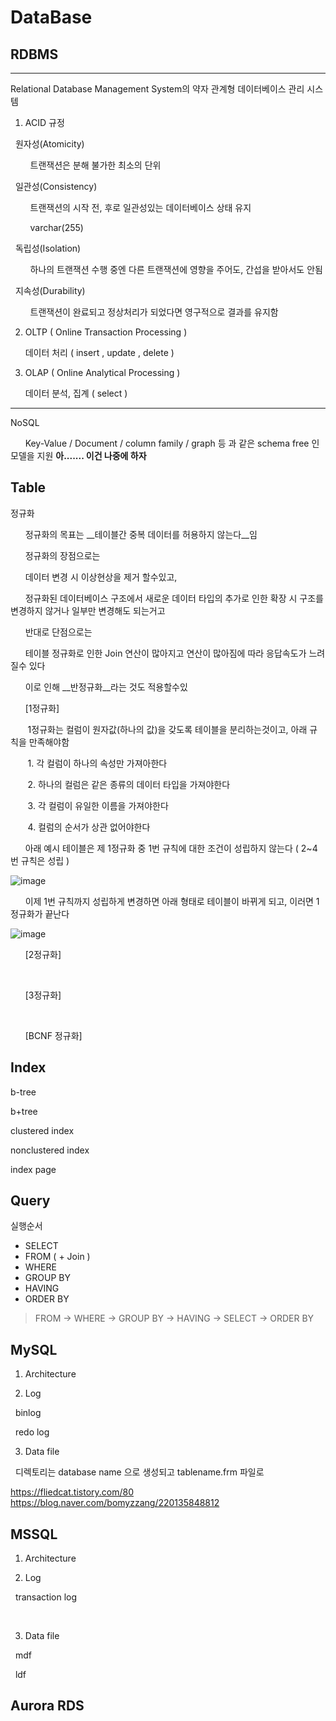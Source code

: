 DataBase
=============

## RDBMS
******

Relational Database Management System의 약자 관계형 데이터베이스 관리 시스템 



1. ACID 규정 

&nbsp;&nbsp;원자성(Atomicity)
            
&nbsp;&nbsp;&nbsp;&nbsp;&nbsp;&nbsp;&nbsp;&nbsp;트랜잭션은 분해 불가한 최소의 단위

&nbsp;&nbsp;일관성(Consistency)

&nbsp;&nbsp;&nbsp;&nbsp;&nbsp;&nbsp;&nbsp;&nbsp;트랜잭션의 시작 전, 후로 일관성있는 데이터베이스 상태 유지

&nbsp;&nbsp;&nbsp;&nbsp;&nbsp;&nbsp;&nbsp;&nbsp;varchar(255)

&nbsp;&nbsp;독립성(Isolation)

&nbsp;&nbsp;&nbsp;&nbsp;&nbsp;&nbsp;&nbsp;&nbsp;하나의 트랜잭션 수행 중엔 다른 트랜잭션에 영향을 주어도, 간섭을 받아서도 안됨

&nbsp;&nbsp;지속성(Durability)

&nbsp;&nbsp;&nbsp;&nbsp;&nbsp;&nbsp;&nbsp;&nbsp;트랜잭션이 완료되고 정상처리가 되었다면 영구적으로 결과를 유지함 



2. OLTP ( Online Transaction Processing )

&nbsp;&nbsp;&nbsp;&nbsp;&nbsp;&nbsp;데이터 처리 ( insert , update , delete )
   
3. OLAP ( Online Analytical Processing )

&nbsp;&nbsp;&nbsp;&nbsp;&nbsp;&nbsp;데이터 분석, 집계 ( select )

******

NoSQL

&nbsp;&nbsp;&nbsp;&nbsp;&nbsp;&nbsp;Key-Value / Document / column family / graph 등 과 같은 schema free 인 모델을 지원 __아....... 이건 나중에 하자__


## Table

정규화

&nbsp;&nbsp;&nbsp;&nbsp;&nbsp;&nbsp;정규화의 목표는 __테이블간 중복 데이터를 허용하지 않는다__임

&nbsp;&nbsp;&nbsp;&nbsp;&nbsp;&nbsp;정규화의 장점으로는 

&nbsp;&nbsp;&nbsp;&nbsp;&nbsp;&nbsp;데이터 변경 시 이상현상을 제거 할수있고,

&nbsp;&nbsp;&nbsp;&nbsp;&nbsp;&nbsp;정규화된 데이터베이스 구조에서 새로운 데이터 타입의 추가로 인한 확장 시 구조를 변경하지 않거나 일부만 변경해도 되는거고

&nbsp;&nbsp;&nbsp;&nbsp;&nbsp;&nbsp;반대로 단점으로는

&nbsp;&nbsp;&nbsp;&nbsp;&nbsp;&nbsp;테이블 정규화로 인한 Join 연산이 많아지고 연산이 많아짐에 따라 응답속도가 느려질수 있다

&nbsp;&nbsp;&nbsp;&nbsp;&nbsp;&nbsp;이로 인해 __반정규화__라는 것도 적용할수있

&nbsp;&nbsp;&nbsp;&nbsp;&nbsp;&nbsp;[1정규화]

&nbsp;&nbsp;&nbsp;&nbsp;&nbsp;&nbsp; 1정규화는 컬럼이 원자값(하나의 값)을 갖도록 테이블을 분리하는것이고, 아래 규칙을 만족해야함

&nbsp;&nbsp;&nbsp;&nbsp;&nbsp;&nbsp; 1. 각 컬럼이 하나의 속성만 가져아한다

&nbsp;&nbsp;&nbsp;&nbsp;&nbsp;&nbsp; 2. 하나의 컬럼은 같은 종류의 데이터 타입을 가져야한다

&nbsp;&nbsp;&nbsp;&nbsp;&nbsp;&nbsp; 3. 각 컬럼이 유일한 이름을 가져야한다

&nbsp;&nbsp;&nbsp;&nbsp;&nbsp;&nbsp; 4. 컬럼의 순서가 상관 없어야한다 


&nbsp;&nbsp;&nbsp;&nbsp;&nbsp;&nbsp;아래 예시 테이블은 제 1정규화 중 1번 규칙에 대한 조건이 성립하지 않는다 ( 2~4번 규칙은 성립 )

![image](https://github.com/user-attachments/assets/2298d19e-903f-4d7c-8ead-9fc1102c6593)

&nbsp;&nbsp;&nbsp;&nbsp;&nbsp;&nbsp;이제 1번 규칙까지 성립하게 변경하면 아래 형태로 테이블이 바뀌게 되고, 이러면 1정규화가 끝난다

![image](https://github.com/user-attachments/assets/23482dc4-1e0a-4d30-8681-d3cb243a27a7)



&nbsp;&nbsp;&nbsp;&nbsp;&nbsp;&nbsp;[2정규화]

&nbsp;&nbsp;&nbsp;&nbsp;&nbsp;&nbsp;

&nbsp;&nbsp;&nbsp;&nbsp;&nbsp;&nbsp;[3정규화]

&nbsp;&nbsp;&nbsp;&nbsp;&nbsp;&nbsp;

&nbsp;&nbsp;&nbsp;&nbsp;&nbsp;&nbsp;[BCNF 정규화]



## Index

b-tree 

b+tree

clustered index

nonclustered index

index page 

## Query
실행순서
* SELECT
* FROM ( + Join ) 
* WHERE
* GROUP BY
* HAVING
* ORDER BY
> FROM -> WHERE -> GROUP BY -> HAVING -> SELECT -> ORDER BY


## MySQL
1. Architecture

2. Log

&nbsp;&nbsp;binlog

&nbsp;&nbsp;redo log 

3. Data file

&nbsp;&nbsp;디렉토리는 database name 으로 생성되고 tablename.frm 파일로 

https://fliedcat.tistory.com/80
https://blog.naver.com/bomyzzang/220135848812


## MSSQL

1. Architecture

2. Log

&nbsp;&nbsp;transaction log

&nbsp;&nbsp;

3. Data file

&nbsp;&nbsp;mdf

&nbsp;&nbsp;ldf

## Aurora RDS





   
